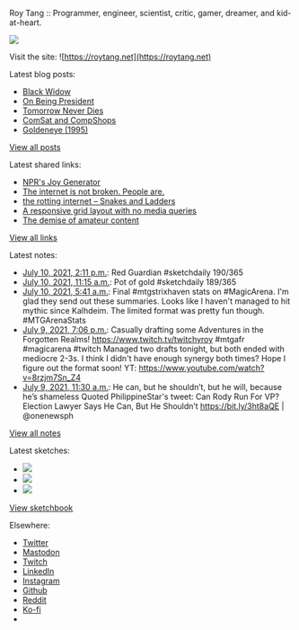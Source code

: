 Roy Tang :: Programmer, engineer, scientist, critic, gamer, dreamer, and kid-at-heart.

![](https://roytang.net/static/img/profile.jpg)

Visit the site: ![https://roytang.net](https://roytang.net)

Latest blog posts:

- [Black Widow](https://roytang.net/2021/07/black-widow/)
- [On Being President](https://roytang.net/2021/07/on-being-president/)
- [Tomorrow Never Dies](https://roytang.net/2021/07/tomorrow-never-dies/)
- [ComSat and CompShops](https://roytang.net/2021/07/comsat-and-compshops/)
- [Goldeneye (1995)](https://roytang.net/2021/07/goldeneye/)

[View all posts](https://roytang.net/blog)

Latest shared links:

- [NPR&#x27;s Joy Generator](https://roytang.net/2021/07/nprs-joy-generator/)
- [The internet is not broken. People are.](https://roytang.net/2021/07/the-internet-is-not-broken-people-are/)
- [the rotting internet – Snakes and Ladders](https://roytang.net/2021/07/the-rotting-internet-snakes-and-ladders/)
- [A responsive grid layout with no media queries](https://roytang.net/2021/06/a-responsive-grid-layout-with-no-media-queries/)
- [The demise of amateur content](https://roytang.net/2021/06/the-demise-of-amateur-content5-min-well-spent/)

[View all links](https://roytang.net/links)

Latest notes:

- [July 10, 2021, 2:11 p.m.](https://roytang.net/2021/07/1413742580622266372/): Red Guardian #sketchdaily 190/365
- [July 10, 2021, 11:15 a.m.](https://roytang.net/2021/07/1413698404052393986/): Pot of gold #sketchdaily 189/365
- [July 10, 2021, 5:41 a.m.](https://roytang.net/2021/07/1413614211595337734/): Final #mtgstrixhaven stats on #MagicArena. I&#x27;m glad they send out these summaries. Looks like I haven&#x27;t managed to hit mythic since Kalhdeim. The limited format was pretty fun though. #MTGArenaStats
- [July 9, 2021, 7:06 p.m.](https://roytang.net/2021/07/1413454445388582918/): Casually drafting some Adventures in the Forgotten Realms! https://www.twitch.tv/twitchyroy #mtgafr #magicarena #twitch Managed two drafts tonight, but both ended with mediocre 2-3s. I think I didn&#x27;t have enough synergy both times? Hope I figure out the format soon! YT: https://www.youtube.com/watch?v=8rzjm7Sn_Z4
- [July 9, 2021, 11:30 a.m.](https://roytang.net/2021/07/1413339775260520448/): He can, but he shouldn’t, but he will, because he’s shameless Quoted PhilippineStar&#x27;s tweet: Can Rody Run For VP? Election Lawyer Says He Can, But He Shouldn’t https://bit.ly/3ht8aQE | @onenewsph

[View all notes](https://roytang.net/notes)

Latest sketches:


- ![](https://roytang.net/media/cache/26/a3/26a31f66ec81255708119ddb85fabed6.jpg)
- ![](https://roytang.net/media/cache/b6/9f/b69fdc00fed883f72c0bd5d80d685aa5.jpg)
- ![](https://roytang.net/media/cache/ba/85/ba85fa57901c582c2d6f9003e9808650.jpg)

[View sketchbook](https://roytang.net/albums/sketchbook)


Elsewhere:

- [Twitter](https://twitter.com/roytang)
- [Mastodon](https://mastodon.technology/@roytang)
- [Twitch](https://twitch.tv/twitchyroy)
- [LinkedIn](https://www.linkedin.com/in/roytang)
- [Instagram](https://instagram.com/roytang0400)
- [Github](https://github.com/roytang)
- [Reddit](https://reddit.com/u/hungryroy)
- [Ko-fi](https://ko-fi.com/roytang)
- [](mailto:hello@roytang.net)